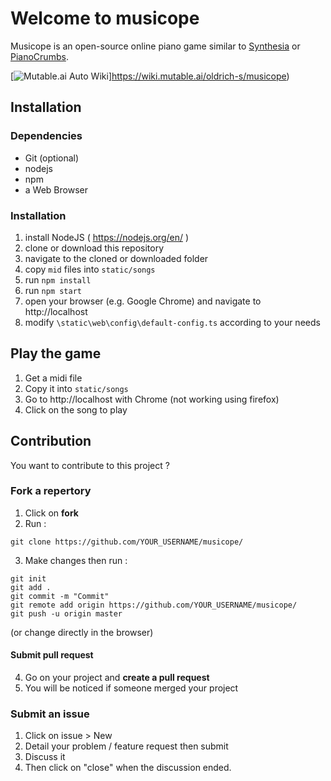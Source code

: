 # Welcome to musicope
Musicope is an open-source online piano game similar to [Synthesia](http://synthesiagame.com/) or [PianoCrumbs](http://www.pianocrumbs.com/piano/). 

[![Mutable.ai Auto Wiki](https://img.shields.io/badge/Auto_Wiki-Mutable.ai-blue)]https://wiki.mutable.ai/oldrich-s/musicope)

## Installation
### Dependencies
* Git (optional)
* nodejs
* npm
* a Web Browser

### Installation
1. install NodeJS ( https://nodejs.org/en/ )
2. clone or download this repository
3. navigate to the cloned or downloaded folder
4. copy `mid` files into `static/songs`
5. run `npm install`
6. run `npm start`
7. open your browser (e.g. Google Chrome) and navigate to http://localhost
8. modify `\static\web\config\default-config.ts` according to your needs

## Play the game
1. Get a midi file
2. Copy it into `static/songs`
3. Go to http://localhost with Chrome (not working using firefox)
4. Click on the song to play

## Contribution
You want to contribute to this project ?
### Fork a repertory
1. Click on **fork**
2. Run :
```
git clone https://github.com/YOUR_USERNAME/musicope/
```
3. Make changes then run :
```
git init
git add .
git commit -m "Commit"
git remote add origin https://github.com/YOUR_USERNAME/musicope/
git push -u origin master
```

(or change directly in the browser)

#### Submit pull request
4. Go on your project and **create a pull request**
5. You will be noticed if someone merged your project

### Submit an issue
1. Click on issue > New
2. Detail your problem / feature request then submit
3. Discuss it
4. Then click on "close" when the discussion ended.
